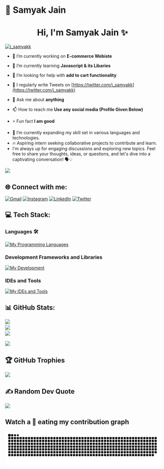# 💫 Samyak Jain
<h1 align='center'>Hi, I'm Samyak Jain ✨</h1>
<p align="left"> <a href="https://twitter.com/j_samyakk" target="blank"><img src="https://img.shields.io/twitter/follow/j_samyakk?logo=twitter&style=for-the-badge" alt="j_samyakk" /></a> </p>

- 🔭 I’m currently working on **E-commerce Webiste**

- 🌱 I’m currently learning **Javascript & its Libaries**

- 🤝 I’m looking for help with **add to cart functionality**

- 📝 I regularly write Tweets on [https://twitter.com/j_samyakk](https://twitter.com/j_samyakk)

- 💬 Ask me about **anything**

- 📫 How to reach me **Use any social media (Profile Given Below)**

- ⚡ Fun fact **I am good**

<!-- [![](https://visitcount.itsvg.in/api?id=architj6&label=Profile%20Views&icon=0&pretty=true)](https://visitcount.itsvg.in) -->

- 🌟 I’m currently expanding my skill set in various languages and technologies.
- 🔥 Aspiring intern seeking collaborative projects to contribute and learn.
- I'm always up for engaging discussions and exploring new topics. Feel free to share your thoughts, ideas, or questions, and let's dive into a captivating conversation! 🗣️💡

![](https://komarev.com/ghpvc/?username=j-samyakk&style=plastic&color=orange)

## 🌐 Connect with me:
[![Gmail](https://img.shields.io/badge/Mail%20Me-%23EA4335.svg?logo=gmail&logoColor=white)](mailto:samyak.8268@gmail.com)
[![Instagram](https://img.shields.io/badge/Instagram-%23E4405F.svg?logo=Instagram&logoColor=white)](https://instagram.com/j.samyakk)
[![LinkedIn](https://img.shields.io/badge/LinkedIn-%230077B5.svg?logo=linkedin&logoColor=white)](https://www.linkedin.com/in/samyak-jain-ab3470272/)
[![Twitter](https://img.shields.io/badge/Twitter-%231DA1F2.svg?logo=Twitter&logoColor=white)](https://twitter.com/j_samyakk)

## 💻 Tech Stack:
<!-- ![CSS3](https://img.shields.io/badge/css3-%231572B6.svg?style=for-the-badge&logo=css3&logoColor=white)
![HTML5](https://img.shields.io/badge/html5-%23E34F26.svg?style=for-the-badge&logo=html5&logoColor=white)
![JavaScript](https://img.shields.io/badge/javascript-%23323330.svg?style=for-the-badge&logo=javascript&logoColor=%23F7DF1E)
![Python](https://img.shields.io/badge/python-3670A0?style=for-the-badge&logo=python&logoColor=ffdd54)
![TailwindCSS](https://img.shields.io/badge/tailwindcss-%2338B2AC.svg?style=for-the-badge&logo=tailwind-css&logoColor=white)
![Bootstrap](https://img.shields.io/badge/bootstrap-%23563D7C.svg?style=for-the-badge&logo=bootstrap&logoColor=white)

![Canva](https://img.shields.io/badge/Canva-%2300C4CC.svg?style=for-the-badge&logo=Canva&logoColor=white)
![C](https://img.shields.io/badge/C-00599C?style=for-the-badge&logo=c&logoColor=white)
![Java](https://img.shields.io/badge/Java-ED8B00?style=for-the-badge&logo=java&logoColor=white)
![React](https://img.shields.io/badge/React-61DAFB?style=for-the-badge&logo=react&logoColor=white)
![Node.js](https://img.shields.io/badge/Node.js-339933?style=for-the-badge&logo=Node.js&logoColor=white)
![Git](https://img.shields.io/badge/Git-F05032?style=for-the-badge&logo=Git&logoColor=white) -->
### Languages 🛠 
[![My Programming Languages](https://skillicons.dev/icons?i=python,html,css,javascript)](https://github.com/j-samyakk)

### Development Frameworks and Libraries
[![My Development](https://skillicons.dev/icons?i=git,bootstrap,tailwindcss,jquery)](https://github.com/j-samyakk)

### IDEs and Tools
[![My IDEs and Tools](https://skillicons.dev/icons?i=androidstudio,idea,vscode,figma,postman)](https://github.com/j-samyakk)

## 📊 GitHub Stats:
![](https://github-readme-stats.vercel.app/api?username=j-samyakk&theme=radical&hide_border=false&include_all_commits=true&count_private=true&show_icons=true&border_radius=10)<br/>
![](https://github-readme-streak-stats.herokuapp.com/?user=j-samyakk&theme=radical&hide_border=false&border_radius=10)<br/>
![](https://github-readme-stats.vercel.app/api/top-langs/?username=j-samyakk&theme=radical&hide_border=false&include_all_commits=true&border_radius=10&count_private=true&layout=compact)

<a href="https://gtce.itsvg.in/"><img src="https://gtce.itsvg.in/api?username=j_samyakk&theme=dracula&icon=default&time=true&response=true&border=true"/></a>

## 🏆 GitHub Trophies
![](https://github-profile-trophy.vercel.app/?username=j-samyakk&theme=dracula&no-frame=false&no-bg=true&margin-w=4)

## ✍️ Random Dev Quote
![](https://quotes-github-readme.vercel.app/api?type=vetical&theme=radical)

<!-- <h1 align = 'Center'>Watch a 🐍 eating my contribution graph</h1> -->
## Watch a 🐍 eating my contribution graph
<p align="center">
  <img src="github-contribution-grid-snake.svg" alt="snake"></center>
</p>
